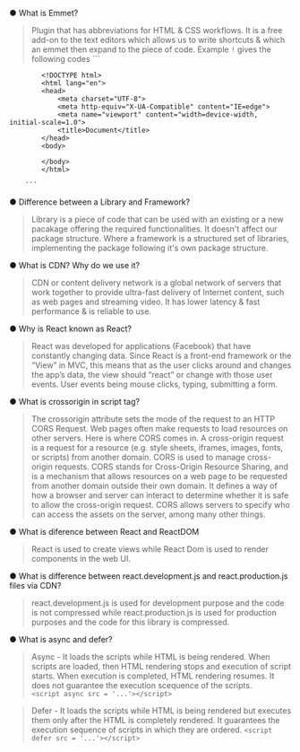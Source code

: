 ● What is Emmet?
> Plugin that has abbreviations for HTML & CSS workflows. It is a free add-on to the text editors which allows us to write shortcuts & which an emmet then expand to the piece of code. Example
    `!` gives the following codes
        ```

            <!DOCTYPE html>
            <html lang="en">
            <head>
                <meta charset="UTF-8">
                <meta http-equiv="X-UA-Compatible" content="IE=edge">
                <meta name="viewport" content="width=device-width, initial-scale=1.0">
                <title>Document</title>
            </head>
            <body>
                
            </body>
            </html>

        ```


● Difference between a Library and Framework?
> Library is a piece of code that can be used with an existing or a new pacakage offering the required functionalities. It doesn't affect our package structure. Where a framework is a structured set of libraries, implementing the package following it's own package structure.

● What is CDN? Why do we use it?
> CDN or content delivery network is a global network of servers that work together to provide ultra-fast delivery of Internet content, such as web pages and streaming video. It has lower latency & fast performance & is reliable to use.

● Why is React known as React?
> React was developed for applications (Facebook) that have constantly changing data. Since React is a front-end framework or the “View” in MVC, this means that as the user clicks around and changes the app’s data, the view should “react” or change with those user events. User events being mouse clicks, typing, submitting a form.

● What is crossorigin in script tag?
> The crossorigin attribute sets the mode of the request to an HTTP CORS Request. Web pages often make requests to load resources on other servers. Here is where CORS comes in. A cross-origin request is a request for a resource (e.g. style sheets, iframes, images, fonts, or scripts) from another domain. CORS is used to manage cross-origin requests. CORS stands for Cross-Origin Resource Sharing, and is a mechanism that allows resources on a web page to be requested from another domain outside their own domain. It defines a way of how a browser and server can interact to determine whether it is safe to allow the cross-origin request. CORS allows servers to specify who can access the assets on the server, among many other things.

● What is diference between React and ReactDOM
> React is used to create views while React Dom is used to render components in the web UI.

● What is difference between react.development.js and react.production.js files via CDN?
> react.development.js is used for development purpose and the code is not compressed while react.production.js is used for production purposes and the code for this library is compressed.


● What is async and defer?
> Async - It loads the scripts while HTML is being rendered. When scripts are loaded, then HTML rendering stops and execution of script starts. When execution is completed, HTML rendering resumes. It does not guarantee the execution scequence of the scripts.	
`<script async src = '...'></script> ` 

>Defer - It loads the scripts while HTML is being rendered but executes them only after the HTML is completely rendered. It guarantees the execution sequence of scripts in which they are ordered. `<script defer src = '...'></script>`


